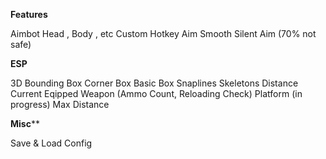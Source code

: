 **Features**

Aimbot
Head , Body , etc
Custom Hotkey
Aim Smooth
Silent Aim (70% not safe)

**ESP**

3D Bounding Box
Corner Box
Basic Box
Snaplines
Skeletons
Distance
Current Eqipped Weapon (Ammo Count, Reloading Check)
Platform (in progress)
Max Distance

**Misc****

Save & Load Config
